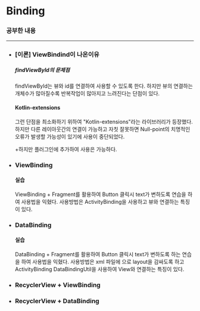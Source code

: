 <h1>Binding</h1>
<h3>공부한 내용</h3>

--------------------

+ ### [이론] ViewBindind이 나온이유</h4>

     ##### findViewById의 문제점

     findViewById는 뷰와 id를 연결하여 사용할 수 있도록 한다. 
     하지만 뷰의 연결하는 개체수가 많아질수록 반복작업이 많아지고 느려진다는 단점이 있다.


    #### Kotlin-extensions

     그런 단점을 최소화하기 위하여 "Kotlin-extensions"라는 라이브러리가 등장했다. 
     하지만 다른 레이아웃간의 연결이 가능하고 자칫 잘못하면 Null-point의 치명적인 오류가 발생할 가능성이 있기에 사용이 중단되었다. 

     +하지만 플러그인에 추가하여 사용은 가능하다.

+ ### ViewBinding

    ####  실습
    ViewBinding + Fragment를 활용하여 Button 클릭시 text가 변하도록 연습을 하여 사용법을 익혔다.
    사용방법은 ActivityBinding을 사용하고 뷰와 연결하는 특징이 있다.
    
+ ### DataBinding

     ####  실습
     DataBinding + Fragment를 활용하여 Button 클릭시 text가 변하도록 하는 연습을 하여 사용법을 익혔다.
     사용방법은 xml 파일에 <layout> </layout>으로 layout을 감싸도록 하고 ActivityBinding DataBindingUtil을 사용하여 View와 연결하는 특징이 있다.
     
+ ### RecyclerView + ViewBinding


+ ### RecyclerView + DataBinding
